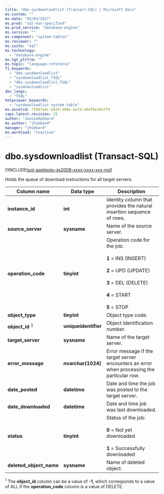 ```yaml
---
title: "dbo.sysdownloadlist (Transact-SQL) | Microsoft Docs"
ms.custom: ""
ms.date: "03/03/2017"
ms.prod: "sql-non-specified"
ms.prod_service: "database-engine"
ms.service: ""
ms.component: "system-tables"
ms.reviewer: ""
ms.suite: "sql"
ms.technology: 
  - "database-engine"
ms.tgt_pltfrm: ""
ms.topic: "language-reference"
f1_keywords: 
  - "dbo.sysdownloadlist"
  - "sysdownloadlist_TSQL"
  - "dbo.sysdownloadlist_TSQL"
  - "sysdownloadlist"
dev_langs: 
  - "TSQL"
helpviewer_keywords: 
  - "sysdownloadlist system table"
ms.assetid: 71087a4c-e829-488e-aa7d-a9476e2b4779
caps.latest.revision: 25
author: "JennieHubbard"
ms.author: "jhubbard"
manager: "jhubbard"
ms.workload: "Inactive"
---
```

# dbo.sysdownloadlist (Transact-SQL)
[!INCLUDE[tsql-appliesto-ss2008-xxxx-xxxx-xxx-md](../../includes/tsql-appliesto-ss2008-xxxx-xxxx-xxx-md.md)]

  Holds the queue of download instructions for all target servers.  
  
|Column name|Data type|Description|  
|-----------------|---------------|-----------------|  
|**instance_id**|**int**|Identity column that provides the natural insertion sequence of rows.|  
|**source_server**|**sysname**|Name of the source server.|  
|**operation_code**|**tinyint**|Operation code for the job:<br /><br /> **1** = INS (INSERT)<br /><br /> **2** = UPD (UPDATE)<br /><br /> **3** = DEL (DELETE)<br /><br /> **4** = START<br /><br /> **5** = STOP|  
|**object_type**|**tinyint**|Object type code.|  
|**object_id** <sup>1</sup>|**uniqueidentifier**|Object identification number.|  
|**target_server**|**sysname**|Name of the target server.|  
|**error_message**|**nvarchar(1024)**|Error message if the target server encounters an error when processing the particular row.|  
|**date_posted**|**datetime**|Date and time the job was posted to the target server.|  
|**date_downloaded**|**datetime**|Date and time job was last downloaded.|  
|**status**|**tinyint**|Status of the job:<br /><br /> **0** = Not yet downloaded<br /><br /> **1** = Successfully downloaded|  
|**deleted_object_name**|**sysname**|Name of deleted object.|  
  
 <sup>1</sup> The **object_id** column can be a value of **-1**, which corresponds to a value of ALL if the **operation_code** column is a value of DELETE.  
  
  

